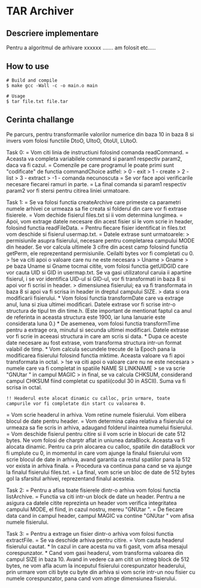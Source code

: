 # TAR Archiver

## Descriere implementare
Pentru a algoritmul de arhivare xxxxxx ....... am folosit etc.....


## How to use
```
# Build and compile
$ make gcc -Wall -c -o main.o main

# Usage
$ tar file.txt file.tar
```

## Cerinta challange

Pe parcurs, pentru transformarile valorilor numerice din baza 10 in baza 8 si invers vom folosi functiile DtoO, UItoO, OtoUI, LUtoO.

Task 0:
= Vom citi linia de instructiuni folosind comanda readCommand. 
= Aceasta va completa variabilele command si param1 respectiv param2, daca va fi cazul.
= Comenzile pe care programul le poate primi sunt "codificate" de functia commandChoice astfel:
	> 0 - exit
	> 1 - create
	> 2 - list
	> 3 - extract
	> -1 - comanda necunoscuta
= Se vor face apoi verificarile necesare fiecarei ramuri in parte.
= La final comanda si param1 respectiv param2 vor fi stersi pentru citirea liniei urmatoare.


Task 1:
= Se va folosi functia createArchive care primeste ca parametri numele arhivei ce urmeaza sa fie creata si folderul din care vor fi extrase fisierele.
= Vom dechide fisierul files.txt si ii vom determina lungimea.
= Apoi, vom extrage datele necesare din acest fisier si le vom scrie in header, folosind functia readFileData.
= Pentru fiecare fisier identificat in files.txt vom deschide si fisierul usermap.txt.
= Datele extrase sunt urmatoarele:
	> permisiunile asupra fisierului, necesare pentru completarea campului MODE din header.
		Se vor calcula ultimele 3 cifre din acest camp folosind functia getPerm, ele reprezentand permisiunile.
		Ceilalti bytes vor fi completati cu 0.
	> !se va citi apoi o valoare care nu ne este necesara
	> Uname
	> Gname
	> pe baza Uname si Gname tocmai citite, vom folosi functia getUIDGID care vor cauta UID si GID in usermap.txt.
		Se va gasi utilizatorul caruia ii apartine fisierul, i se vor identifica UID-ul si GID-ul, vor fi transformati in baza 8 si apoi vor fi scrisi in header.
	> dimensiunea fisierului; ea va fi transformata in baza 8 si apoi va fi scrisa in header in dreptul campului SIZE.
	> data si ora modificarii fisierului.
		* Vom folosi functia transformDate care va extrage anul, luna si ziua ultimei modificari.
			Datele extrase vor fi scrise intr-o structura de tipul tm din time.h.
			(Este important de mentionat faptul ca anul de referinta in aceasta structura este 1900, iar luna Ianuarie este considerata luna 0.)
		* De asemenea, vom folosi functia transformTime pentru a extrage ora, minutul si secunda ultimei modificari.
			Datele extrase vor fi scrie in aceeasi structura in care am scris si data.
		* Dupa ce aceste date necesare au fost extrase, vom transforma structura intr-un format valabil de timp.
		* Vom calcula secundele trecute de la Epoch pana la modificarea fisierului folosind functia mktime. Aceasta valoare va fi apoi transformata in octal.
	> !se va citi apoi o valoare care nu ne este necesara
	> numele care va fi completat in spatiile NAME SI LINKNAME
	> se va scrie "GNUtar " in campul MAGIC
	> in final, se va calcula CHKSUM, considerand campul CHKSUM fiind completat cu spatii(codul 30 in ASCII). Suma va fi scrisa in octal.

	!! Headerul este alocat dinamic cu calloc, prin urmare, toate campurile vor fi completate din start cu valoarea 0.

= Vom scrie headerul in arhiva. Vom retine numele fisierului. Vom elibera blocul de date pentru header.
= Vom determina calea relativa a fisierului ce urmeaza sa fie scris in arhiva, adaugand folderul inaintea numelui fisierului.
= Vom deschide fisierul pentru citire si il vom scrie in blocuri de cate 512 bytes. Ne vom folosi de charptr aflat in uniunea dataBlock. Aceasta va fi alocata dinamic.
	Pentru ca prin alocarea cu calloc, spatiile din dataBlock vor fi umplute cu 0, in momentul in care vom ajunge la finalul fisierului vom scrie blocul de date in arhiva, avand garantia ca restul spatiilor pana la 512 vor exista in arhiva finala.
= Procedura va continua pana cand se va ajunge la finalul fisierului files.txt.
= La final, vom scrie un bloc de date de 512 bytes gol la sfarsitul arhivei, reprezentand finalul acesteia.


Task 2:
= Pentru a afisa toate fisierele dintr-o arhiva vom folosi functia listArchive.
= Functia va citi intr-un block de date un header. Pentru a ne asigura ca datele citite reprezinta un header vom verifica integritatea campului MODE, el fiind, in cazul nostru, mereu "GNUtar ".
= De fiecare data cand in campul header, campul MAGIC va contine "GNUtar " vom afisa numele fisierului.


Task 3:
= Pentru a extrage un fisier dintr-o arhiva vom folosi functia extractFile.
= Se va deschide arhiva pentru citire.
= Vom cauta headerul fisierului cautat.
	* In cazul in care acesta nu va fi gasit, vom afisa mesajul corespunzator.
	* Cand vom gasi headerul, vom transforma valoarea din campul SIZE in baza 10.
		Avand in vedere ca am citit un intreg block de 512 bytes, ne vom afla acum la inceputul fisierului corespunzator headerului, prin urmare vom citi byte cu byte din arhiva si vom scrie intr-un nou fisier cu numele corespunzator, pana cand vom atinge dimensiunea fisierului.
	
